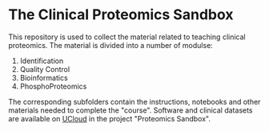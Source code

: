 # The Clinical Proteomics Sandbox

This repository is used to collect the material related to teaching clinical proteomics. The material is divided into a number of modulse:

1. Identification
1. Quality Control
1. Bioinformatics
1. PhosphoProteomics

The corresponding subfolders contain the instructions, notebooks and other materials needed to complete the "course". Software and clinical datasets are available on [UCloud](cloud.sdu.dk) in the project "Proteomics Sandbox".
